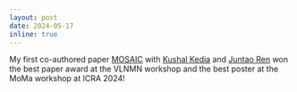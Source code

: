 ```yaml
---
layout: post
date: 2024-05-17
inline: true
---
```


My first co-authored paper [MOSAIC](https://portal-cornell.github.io/MOSAIC/) with [Kushal Kedia](https://kushal2000.github.io/) and [Juntao Ren](https://jren03.github.io/) won the best paper award at the VLNMN workshop and the best poster at the MoMa workshop at ICRA 2024!